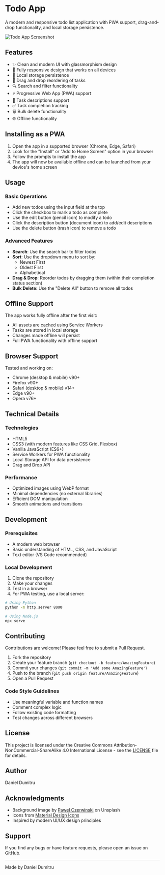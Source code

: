 # Todo App

A modern and responsive todo list application with PWA support, drag-and-drop functionality, and local storage persistence.

![Todo App Screenshot](screenshots/todo-app.png)

## Features

- ✨ Clean and modern UI with glassmorphism design
- 📱 Fully responsive design that works on all devices
- 💾 Local storage persistence
- 🔄 Drag and drop reordering of tasks
- 🔍 Search and filter functionality
- ⚡ Progressive Web App (PWA) support
- 📝 Task descriptions support
- ✅ Task completion tracking
- 🗑️ Bulk delete functionality
- 🌐 Offline functionality

## Installing as a PWA

1. Open the app in a supported browser (Chrome, Edge, Safari)
2. Look for the "Install" or "Add to Home Screen" option in your browser
3. Follow the prompts to install the app
4. The app will now be available offline and can be launched from your device's home screen

## Usage

### Basic Operations

- Add new todos using the input field at the top
- Click the checkbox to mark a todo as complete
- Use the edit button (pencil icon) to modify a todo
- Click the description button (document icon) to add/edit descriptions
- Use the delete button (trash icon) to remove a todo

### Advanced Features

- **Search**: Use the search bar to filter todos
- **Sort**: Use the dropdown menu to sort by:
  - Newest First
  - Oldest First
  - Alphabetical
- **Drag & Drop**: Reorder todos by dragging them (within their completion status section)
- **Bulk Delete**: Use the "Delete All" button to remove all todos

## Offline Support

The app works fully offline after the first visit:

- All assets are cached using Service Workers
- Tasks are stored in local storage
- Changes made offline will persist
- Full PWA functionality with offline support

## Browser Support

Tested and working on:

- Chrome (desktop & mobile) v90+
- Firefox v90+
- Safari (desktop & mobile) v14+
- Edge v90+
- Opera v76+

## Technical Details

### Technologies

- HTML5
- CSS3 (with modern features like CSS Grid, Flexbox)
- Vanilla JavaScript (ES6+)
- Service Workers for PWA functionality
- Local Storage API for data persistence
- Drag and Drop API

### Performance

- Optimized images using WebP format
- Minimal dependencies (no external libraries)
- Efficient DOM manipulation
- Smooth animations and transitions

## Development

### Prerequisites

- A modern web browser
- Basic understanding of HTML, CSS, and JavaScript
- Text editor (VS Code recommended)

### Local Development

1. Clone the repository
2. Make your changes
3. Test in a browser
4. For PWA testing, use a local server:

```bash
# Using Python
python -m http.server 8000

# Using Node.js
npx serve
```

## Contributing

Contributions are welcome! Please feel free to submit a Pull Request.

1. Fork the repository
2. Create your feature branch (`git checkout -b feature/AmazingFeature`)
3. Commit your changes (`git commit -m 'Add some AmazingFeature'`)
4. Push to the branch (`git push origin feature/AmazingFeature`)
5. Open a Pull Request

### Code Style Guidelines

- Use meaningful variable and function names
- Comment complex logic
- Follow existing code formatting
- Test changes across different browsers

## License

This project is licensed under the Creative Commons Attribution-NonCommercial-ShareAlike 4.0 International License - see the [LICENSE](LICENSE) file for details.

## Author

Daniel Dumitru

## Acknowledgments

- Background image by [Pawel Czerwinski](https://unsplash.com/@pawel_czerwinski) on Unsplash
- Icons from [Material Design Icons](https://material.io/resources/icons/)
- Inspired by modern UI/UX design principles

## Support

If you find any bugs or have feature requests, please open an issue on GitHub.

---

Made by Daniel Dumitru
